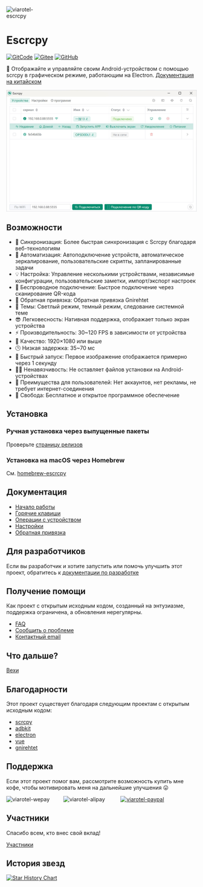 <div style="display:flex;">
  <img src="https://cdn.jsdelivr.net/gh/viarotel-org/escrcpy@main/electron/resources/build/logo.png" alt="viarotel-escrcpy" width="108px">
</div>

# Escrcpy

[![GitCode](https://gitcode.com/viarotel-org/escrcpy/star/badge.svg)](https://gitcode.com/viarotel-org/escrcpy)
[![Gitee](https://gitee.com/viarotel-org/escrcpy/badge/star.svg?theme=dark)](https://gitee.com/viarotel-org/escrcpy)
[![GitHub](https://img.shields.io/github/stars/viarotel-org/escrcpy?label=Github%20Stars)](https://github.com/viarotel-org/escrcpy)

📱 Отображайте и управляйте своим Android-устройством с помощью scrcpy в графическом режиме, работающим на Electron. [Документация на китайском](https://github.com/viarotel-org/escrcpy/blob/main/README-CN.md)

<div style="display:flex;">
  <img src="./screenshots/ru-RU/overview.jpg" alt="viarotel-escrcpy" width="100%">
</div>

## Возможности

- 🏃 Синхронизация: Более быстрая синхронизация с Scrcpy благодаря веб-технологиям
- 🤖 Автоматизация: Автоподключение устройств, автоматическое зеркалирование, пользовательские скрипты, запланированные задачи
- 💡 Настройка: Управление несколькими устройствами, независимые конфигурации, пользовательские заметки, импорт/экспорт настроек
- 📡 Беспроводное подключение: Быстрое подключение через сканирование QR-кода
- 🔗 Обратная привязка: Обратная привязка Gnirehtet
- 🎨 Темы: Светлый режим, темный режим, следование системной теме
- 😎 Легковесность: Нативная поддержка, отображает только экран устройства
- ⚡️ Производительность: 30~120 FPS в зависимости от устройства
- 🌟 Качество: 1920×1080 или выше
- 🕒 Низкая задержка: 35~70 мс
- 🚀 Быстрый запуск: Первое изображение отображается примерно через 1 секунду
- 🙅‍♂️ Ненавязчивость: Не оставляет файлов установки на Android-устройствах
- 🤩 Преимущества для пользователей: Нет аккаунтов, нет рекламы, не требует интернет-соединения
- 🗽 Свобода: Бесплатное и открытое программное обеспечение

## Установка

### Ручная установка через выпущенные пакеты

Проверьте [страницу релизов](https://github.com/viarotel-org/escrcpy/releases)

### Установка на macOS через Homebrew

См. [homebrew-escrcpy](https://github.com/viarotel-org/homebrew-escrcpy)

## Документация

- [Начало работы](https://escrcpy.viarotel.eu.org/guide/started)
- [Горячие клавиши](https://escrcpy.viarotel.eu.org/reference/scrcpy/shortcuts)
- [Операции с устройством](https://escrcpy.viarotel.eu.org/guide/operation)
- [Настройки](https://escrcpy.viarotel.eu.org/guide/preferences)
- [Обратная привязка](https://escrcpy.viarotel.eu.org/reference/gnirehtet/)

## Для разработчиков

Если вы разработчик и хотите запустить или помочь улучшить этот проект, обратитесь к [документации по разработке](https://github.com/viarotel-org/escrcpy/blob/main/develop.md)

## Получение помощи

Как проект с открытым исходным кодом, созданный на энтузиазме, поддержка ограничена, а обновления нерегулярны.

- [FAQ](https://escrcpy.viarotel.eu.org/help/escrcpy)
- [Сообщить о проблеме](https://github.com/viarotel-org/escrcpy/issues)
- [Контактный email](viarotel@qq.com)

## Что дальше?

[Вехи](https://escrcpy.viarotel.eu.org/guide/milestones)

## Благодарности

Этот проект существует благодаря следующим проектам с открытым исходным кодом:

- [scrcpy](https://github.com/Genymobile/scrcpy)
- [adbkit](https://github.com/DeviceFarmer/adbkit)
- [electron](https://www.electronjs.org/)
- [vue](https://vuejs.org/)
- [gnirehtet](https://github.com/Genymobile/gnirehtet/)

## Поддержка

Если этот проект помог вам, рассмотрите возможность купить мне кофе, чтобы мотивировать меня на дальнейшие улучшения 😛

<div style="display:flex;">
  <img src="https://cdn.jsdelivr.net/gh/viarotel-org/escrcpy@main/src/assets/sponsor/viarotel-wepay.png" alt="viarotel-wepay" width="30%">
  <img src="https://cdn.jsdelivr.net/gh/viarotel-org/escrcpy@main/src/assets/sponsor/viarotel-alipay.png" alt="viarotel-alipay" width="30%">
  <a href="https://www.paypal.com/paypalme/viarotel" target="_blank" rel="noopener noreferrer">
    <img src="https://cdn.jsdelivr.net/gh/viarotel-org/escrcpy@main/src/assets/sponsor/viarotel-paypal.png" alt="viarotel-paypal" width="30%">
  </a>
</div>

## Участники

Спасибо всем, кто внес свой вклад!

[Участники](https://github.com/viarotel/escrcpy/graphs/contributors)

## История звезд

[![Star History Chart](https://api.star-history.com/svg?repos=viarotel-org/escrcpy&type=Date)](https://star-history.com/#viarotel-org/escrcpy&Date)
